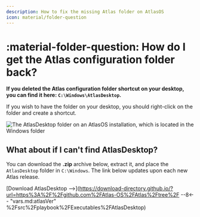 ```yaml
---
description: How to fix the missing Atlas folder on AtlasOS
icon: material/folder-question
---
```


# :material-folder-question: How do I get the Atlas configuration folder back?

**If you deleted the Atlas configuration folder shortcut on your desktop, you can find it here: `C:\Windows\AtlasDesktop`.**

If you wish to have the folder on your desktop, you should right-click on the folder and create a shortcut.

![The AtlasDesktop folder on an AtlasOS installation, which is located in the Windows folder](../assets/images/atlasdesktop-windows-folder.webp)

## What about if I can't find AtlasDesktop?

You can download the **.zip** archive below, extract it, and place the `AtlasDesktop` folder in `C:\Windows`. The link below updates upon each new Atlas release.

[Download AtlasDesktop -->](https://download-directory.github.io/?url=https%3A%2F%2Fgithub.com%2FAtlas-OS%2FAtlas%2Ftree%2F
--8<-- "vars.md:atlasVer"
%2Fsrc%2Fplaybook%2FExecutables%2FAtlasDesktop)

